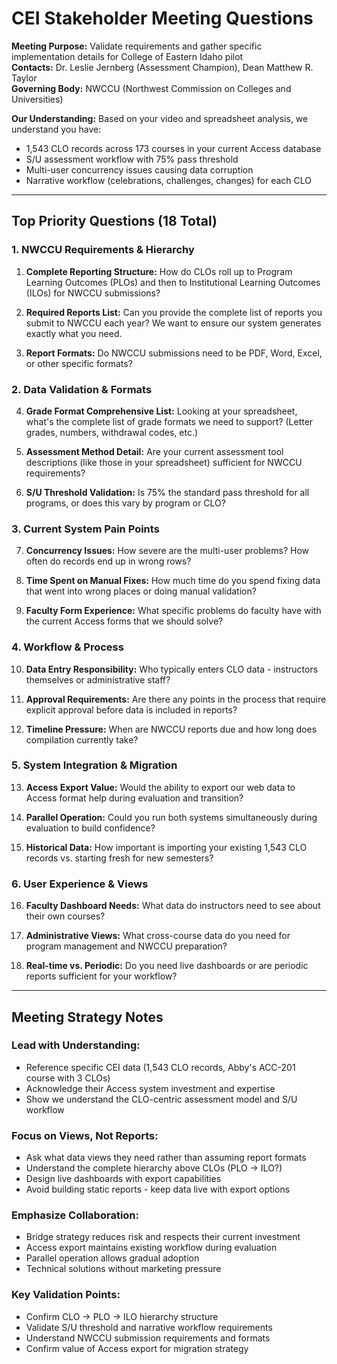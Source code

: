 # CEI Stakeholder Meeting Questions

**Meeting Purpose:** Validate requirements and gather specific implementation details for College of Eastern Idaho pilot  
**Contacts:** Dr. Leslie Jernberg (Assessment Champion), Dean Matthew R. Taylor  
**Governing Body:** NWCCU (Northwest Commission on Colleges and Universities)

**Our Understanding:** Based on your video and spreadsheet analysis, we understand you have:
- 1,543 CLO records across 173 courses in your current Access database
- S/U assessment workflow with 75% pass threshold
- Multi-user concurrency issues causing data corruption
- Narrative workflow (celebrations, challenges, changes) for each CLO

---

## Top Priority Questions (18 Total)

### **1. NWCCU Requirements & Hierarchy**
1. **Complete Reporting Structure:** How do CLOs roll up to Program Learning Outcomes (PLOs) and then to Institutional Learning Outcomes (ILOs) for NWCCU submissions?

2. **Required Reports List:** Can you provide the complete list of reports you submit to NWCCU each year? We want to ensure our system generates exactly what you need.

3. **Report Formats:** Do NWCCU submissions need to be PDF, Word, Excel, or other specific formats?

### **2. Data Validation & Formats**
4. **Grade Format Comprehensive List:** Looking at your spreadsheet, what's the complete list of grade formats we need to support? (Letter grades, numbers, withdrawal codes, etc.)

5. **Assessment Method Detail:** Are your current assessment tool descriptions (like those in your spreadsheet) sufficient for NWCCU requirements?

6. **S/U Threshold Validation:** Is 75% the standard pass threshold for all programs, or does this vary by program or CLO?

### **3. Current System Pain Points**
7. **Concurrency Issues:** How severe are the multi-user problems? How often do records end up in wrong rows?

8. **Time Spent on Manual Fixes:** How much time do you spend fixing data that went into wrong places or doing manual validation?

9. **Faculty Form Experience:** What specific problems do faculty have with the current Access forms that we should solve?

### **4. Workflow & Process**
10. **Data Entry Responsibility:** Who typically enters CLO data - instructors themselves or administrative staff?

11. **Approval Requirements:** Are there any points in the process that require explicit approval before data is included in reports?

12. **Timeline Pressure:** When are NWCCU reports due and how long does compilation currently take?

### **5. System Integration & Migration**
13. **Access Export Value:** Would the ability to export our web data to Access format help during evaluation and transition?

14. **Parallel Operation:** Could you run both systems simultaneously during evaluation to build confidence?

15. **Historical Data:** How important is importing your existing 1,543 CLO records vs. starting fresh for new semesters?

### **6. User Experience & Views**
16. **Faculty Dashboard Needs:** What data do instructors need to see about their own courses?

17. **Administrative Views:** What cross-course data do you need for program management and NWCCU preparation?

18. **Real-time vs. Periodic:** Do you need live dashboards or are periodic reports sufficient for your workflow?



---

## Meeting Strategy Notes

### **Lead with Understanding:**
- Reference specific CEI data (1,543 CLO records, Abby's ACC-201 course with 3 CLOs)
- Acknowledge their Access system investment and expertise
- Show we understand the CLO-centric assessment model and S/U workflow

### **Focus on Views, Not Reports:**
- Ask what data views they need rather than assuming report formats
- Understand the complete hierarchy above CLOs (PLO → ILO?)
- Design live dashboards with export capabilities
- Avoid building static reports - keep data live with export options

### **Emphasize Collaboration:**
- Bridge strategy reduces risk and respects their current investment
- Access export maintains existing workflow during evaluation
- Parallel operation allows gradual adoption
- Technical solutions without marketing pressure

### **Key Validation Points:**
- Confirm CLO → PLO → ILO hierarchy structure
- Validate S/U threshold and narrative workflow requirements  
- Understand NWCCU submission requirements and formats
- Confirm value of Access export for migration strategy
